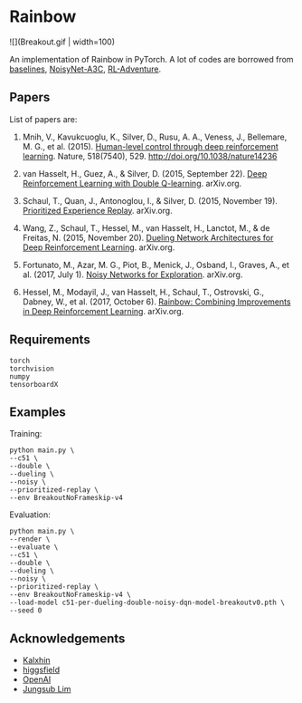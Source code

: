 # Rainbow

![](Breakout.gif | width=100)

An implementation of Rainbow in PyTorch. A lot of codes are borrowed from [baselines](https://github.com/openai/baselines), [NoisyNet-A3C](https://github.com/Kaixhin/NoisyNet-A3C), [RL-Adventure](https://github.com/higgsfield).

## Papers

List of papers are:

1. Mnih, V., Kavukcuoglu, K., Silver, D., Rusu, A. A., Veness, J., Bellemare, M. G., et al. (2015). [Human-level control through deep reinforcement learning](https://www.nature.com/articles/nature14236). Nature, 518(7540), 529. http://doi.org/10.1038/nature14236

2. van Hasselt, H., Guez, A., & Silver, D. (2015, September 22). [Deep Reinforcement Learning with Double Q-learning](https://arxiv.org/abs/1509.06461). arXiv.org.

3. Schaul, T., Quan, J., Antonoglou, I., & Silver, D. (2015, November 19). [Prioritized Experience Replay](https://arxiv.org/abs/1511.05952). arXiv.org.

4. Wang, Z., Schaul, T., Hessel, M., van Hasselt, H., Lanctot, M., & de Freitas, N. (2015, November 20). [Dueling Network Architectures for Deep Reinforcement Learning](https://arxiv.org/abs/1511.06581). arXiv.org.

5. Fortunato, M., Azar, M. G., Piot, B., Menick, J., Osband, I., Graves, A., et al. (2017, July 1). [Noisy Networks for Exploration](https://arxiv.org/abs/1706.10295). arXiv.org.

6. Hessel, M., Modayil, J., van Hasselt, H., Schaul, T., Ostrovski, G., Dabney, W., et al. (2017, October 6). [Rainbow: Combining Improvements in Deep Reinforcement Learning](https://arxiv.org/abs/1710.02298). arXiv.org.

## Requirements
```
torch
torchvision
numpy
tensorboardX
```

## Examples

Training:
```
python main.py \
--c51 \
--double \
--dueling \
--noisy \
--prioritized-replay \
--env BreakoutNoFrameskip-v4
```

Evaluation:
```
python main.py \
--render \
--evaluate \
--c51 \
--double \
--dueling \
--noisy \
--prioritized-replay \
--env BreakoutNoFrameskip-v4 \
--load-model c51-per-dueling-double-noisy-dqn-model-breakoutv0.pth \
--seed 0
```

## Acknowledgements
- [Kalxhin](https://github.com/Kaixhin/NoisyNet-A3C)
- [higgsfield](https://github.com/higgsfield)
- [OpenAI](https://github.com/openai/baselines)
- [Jungsub Lim](https://github.com/jsrimr/pytorch-rainbow)